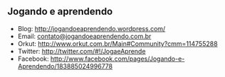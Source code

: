 Jogando e aprendendo
--------------------

* Blog:     <http://jogandoeaprendendo.wordpress.com/>
* Email:    <contato@jogandoeaprendendo.com.br>
* Orkut:    <http://www.orkut.com.br/Main#Community?cmm=114755288>
* Twitter:  <http://twitter.com/#!/JogaeAprende>
* Facebook: <http://www.facebook.com/pages/Jogando-e-Aprendendo/183885024996778>
